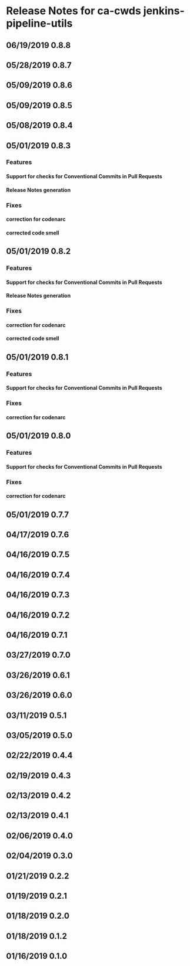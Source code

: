 
# Release Notes for ca-cwds jenkins-pipeline-utils

## 06/19/2019  0.8.8


## 05/28/2019  0.8.7


## 05/09/2019  0.8.6


## 05/09/2019  0.8.5


## 05/08/2019  0.8.4


## 05/01/2019  0.8.3

### Features

#### Support for checks for Conventional Commits in Pull Requests

#### Release Notes generation
### Fixes

#### correction for codenarc

#### corrected code smell

## 05/01/2019  0.8.2

### Features

#### Support for checks for Conventional Commits in Pull Requests

#### Release Notes generation
### Fixes

#### correction for codenarc

#### corrected code smell

## 05/01/2019  0.8.1

### Features

#### Support for checks for Conventional Commits in Pull Requests
### Fixes

#### correction for codenarc

## 05/01/2019  0.8.0

### Features

#### Support for checks for Conventional Commits in Pull Requests
### Fixes

#### correction for codenarc

## 05/01/2019  0.7.7


## 04/17/2019  0.7.6


## 04/16/2019  0.7.5


## 04/16/2019  0.7.4


## 04/16/2019  0.7.3


## 04/16/2019  0.7.2


## 04/16/2019  0.7.1


## 03/27/2019  0.7.0


## 03/26/2019  0.6.1


## 03/26/2019  0.6.0


## 03/11/2019  0.5.1


## 03/05/2019  0.5.0


## 02/22/2019  0.4.4


## 02/19/2019  0.4.3


## 02/13/2019  0.4.2


## 02/13/2019  0.4.1


## 02/06/2019  0.4.0


## 02/04/2019  0.3.0


## 01/21/2019  0.2.2


## 01/19/2019  0.2.1


## 01/18/2019  0.2.0


## 01/18/2019  0.1.2


## 01/16/2019  0.1.0


